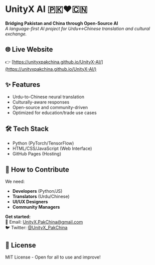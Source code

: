 # UnityX AI 🇵🇰❤️🇨🇳

**Bridging Pakistan and China through Open-Source AI**  
*A language-first AI project for Urdu↔Chinese translation and cultural exchange.*

## 🌐 Live Website
👉 [https://unityxpakchina.github.io/UnityX-AI/](https://unityxpakchina.github.io/UnityX-AI/)

## ✨ Features
- Urdu-to-Chinese neural translation
- Culturally-aware responses
- Open-source and community-driven
- Optimized for education/trade use cases

## 🛠 Tech Stack
- Python (PyTorch/TensorFlow)
- HTML/CSS/JavaScript (Web Interface)
- GitHub Pages (Hosting)

## 🤝 How to Contribute
We need:
- **Developers** (Python/JS)
- **Translators** (Urdu/Chinese)
- **UI/UX Designers**
- **Community Managers**

**Get started:**  
📧 Email: [UnityX.PakChina@gmail.com](mailto:UnityX.PakChina@gmail.com)  
🐦 Twitter: [@UnityX_PakChina](https://x.com/UnityX_PakChina)

## 📜 License
MIT License - Open for all to use and improve!
